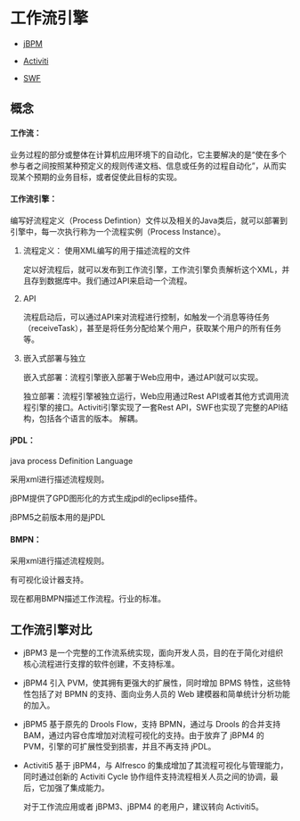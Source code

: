 # 工作流引擎

- [jBPM](jBPM.md)

- [Activiti](Activiti.md)

- [SWF](SWF.md)

## 概念

#### 工作流：
业务过程的部分或整体在计算机应用环境下的自动化，它主要解决的是“使在多个参与者之间按照某种预定义的规则传递文档、信息或任务的过程自动化”，从而实现某个预期的业务目标，或者促使此目标的实现。

#### 工作流引擎：
编写好流程定义（Process Defintion）文件以及相关的Java类后，就可以部署到引擎中，每一次执行称为一个流程实例（Process Instance）。

1. 流程定义： 使用XML编写的用于描述流程的文件
   
   定以好流程后，就可以发布到工作流引擎，工作流引擎负责解析这个XML，并且存到数据库中。我们通过API来启动一个流程。

2. API

   流程启动后，可以通过API来对流程进行控制，如触发一个消息等待任务（receiveTask），甚至是将任务分配给某个用户，获取某个用户的所有任务等。
    
3. 嵌入式部署与独立

   嵌入式部署：流程引擎嵌入部署于Web应用中，通过API就可以实现。
    
   独立部署：流程引擎被独立运行，Web应用通过Rest API或者其他方式调用流程引擎的接口。Activiti引擎实现了一套Rest API，SWF也实现了完整的API结构，包括各个语言的版本。
            解耦。  
    
      

#### jPDL：
  java process Definition Language

  采用xml进行描述流程规则。

  jBPM提供了GPD图形化的方式生成jpdl的eclipse插件。
  
  jBPM5之前版本用的是jPDL
  
#### BMPN：
  
  采用xml进行描述流程规则。
  
  有可视化设计器支持。
  
  现在都用BMPN描述工作流程。行业的标准。  
  
## 工作流引擎对比  

- jBPM3 是一个完整的工作流系统实现，面向开发人员，目的在于简化对组织核心流程进行支撑的软件创建，不支持标准。

- jBPM4 引入 PVM，使其拥有更强大的扩展性，同时增加 BPMS 特性，这些特性包括了对 BPMN 的支持、面向业务人员的 Web 建模器和简单统计分析功能的加入。

- jBPM5 基于原先的 Drools Flow，支持 BPMN，通过与 Drools 的合并支持 BAM，通过内容仓库增加对流程可视化的支持。由于放弃了 jBPM4 的 PVM，引擎的可扩展性受到损害，并且不再支持 jPDL。

- Activiti5 基于 jBPM4，与 Alfresco 的集成增加了其流程可视化与管理能力，同时通过创新的 Activiti Cycle 协作组件支持流程相关人员之间的协调，最后，它加强了集成能力。

  对于工作流应用或者 jBPM3、jBPM4 的老用户，建议转向 Activiti5。
